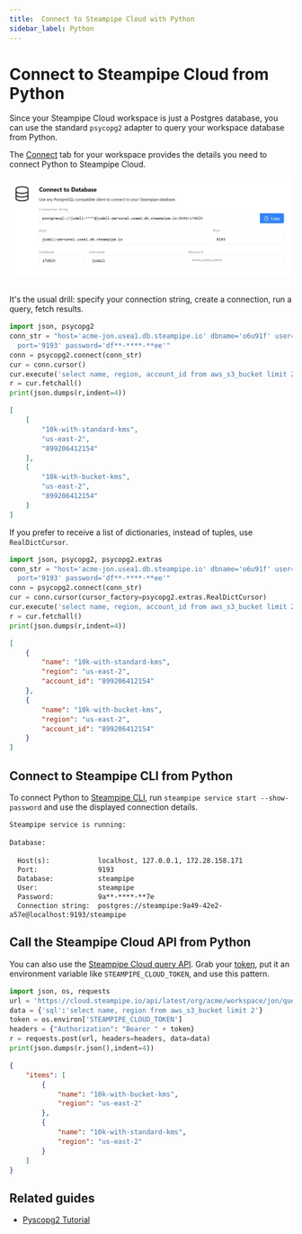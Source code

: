 ```yaml
---
title:  Connect to Steampipe Cloud with Python
sidebar_label: Python
---
```

# Connect to Steampipe Cloud from Python

Since your Steampipe Cloud workspace is just a Postgres database, you can use the standard `psycopg2` adapter to query your workspace database from Python.

The [Connect](/docs/cloud/integrations/overview) tab for your workspace provides the details you need to connect Python to Steampipe Cloud.

<div style={{"borderWidth":"thin", "borderStyle":"solid", "borderColor":"lightgray", "padding":"20px", "width":"90%"}}>
<img src="/images/docs/cloud/cloud-connect-tab.jpg" />
</div>

<br/>

It's the usual drill: specify your connection string, create a connection, run a query, fetch results.

```python
import json, psycopg2
conn_str = "host='acme-jon.usea1.db.steampipe.io' dbname='o6u91f' user='judell' \
  port='9193' password='df**-****-**ee'"
conn = psycopg2.connect(conn_str)
cur = conn.cursor()
cur.execute('select name, region, account_id from aws_s3_bucket limit 2')
r = cur.fetchall()
print(json.dumps(r,indent=4))
```

```json
[
    [
        "10k-with-standard-kms",
        "us-east-2",
        "899206412154"
    ],
    [
        "10k-with-bucket-kms",
        "us-east-2",
        "899206412154"
    ]
]
```

If you prefer to receive a list of dictionaries, instead of tuples, use `RealDictCursor`.

```python
import json, psycopg2, psycopg2.extras
conn_str = "host='acme-jon.usea1.db.steampipe.io' dbname='o6u91f' user='judell' \
  port='9193' password='df**-****-**ee'"
conn = psycopg2.connect(conn_str)
cur = conn.cursor(cursor_factory=psycopg2.extras.RealDictCursor)
cur.execute('select name, region, account_id from aws_s3_bucket limit 2')
r = cur.fetchall()
print(json.dumps(r,indent=4))
```

```json
[
    {
        "name": "10k-with-standard-kms",
        "region": "us-east-2",
        "account_id": "899206412154"
    },
    {
        "name": "10k-with-bucket-kms",
        "region": "us-east-2",
        "account_id": "899206412154"
    }
]
```

## Connect to Steampipe CLI from Python

To connect Python to [Steampipe CLI](https://steampipe.io/downloads), run `steampipe service start --show-password` and use the displayed connection details. 

```
Steampipe service is running:

Database:

  Host(s):            localhost, 127.0.0.1, 172.28.158.171
  Port:               9193
  Database:           steampipe
  User:               steampipe
  Password:           9a**-****-**7e
  Connection string:  postgres://steampipe:9a49-42e2-a57e@localhost:9193/steampipe
  ```

## Call the Steampipe Cloud API from Python

You can also use the [Steampipe Cloud query API](https://steampipe.io/docs/cloud/develop/query-api). Grab your [token](https://steampipe.io/docs/cloud/profile#api-tokens), put it an environment variable like `STEAMPIPE_CLOUD_TOKEN`, and use this pattern.

```python
import json, os, requests
url = 'https://cloud.steampipe.io/api/latest/org/acme/workspace/jon/query'
data = {'sql':'select name, region from aws_s3_bucket limit 2'}
token = os.environ['STEAMPIPE_CLOUD_TOKEN']
headers = {"Authorization": "Bearer " + token}
r = requests.post(url, headers=headers, data=data)
print(json.dumps(r.json(),indent=4))
```

```json
{
    "items": [
        {
            "name": "10k-with-bucket-kms",
            "region": "us-east-2"
        },
        {
            "name": "10k-with-standard-kms",
            "region": "us-east-2"
        }
    ]
}
```
## Related guides

- [Pyscopg2 Tutorial](https://wiki.postgresql.org/wiki/Psycopg2_Tutorial)